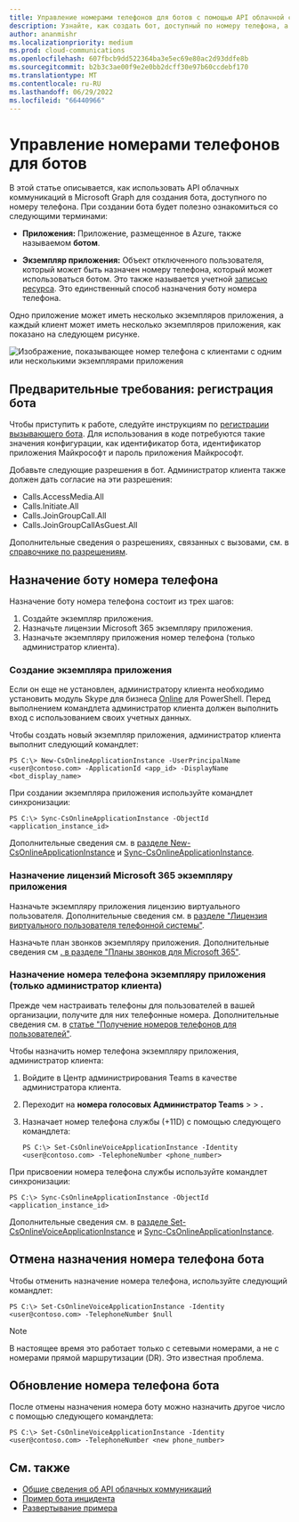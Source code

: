 ```yaml
---
title: Управление номерами телефонов для ботов с помощью API облачной связи
description: Узнайте, как создать бот, доступный по номеру телефона, а также назначить, отменить или обновить номер телефона бота с помощью API облачных коммуникаций Microsoft Graph.
author: ananmishr
ms.localizationpriority: medium
ms.prod: cloud-communications
ms.openlocfilehash: 607fbcb9dd522364ba3e5ec69e80ac2d93ddfe8b
ms.sourcegitcommit: b2b3c3ae00f9e2e0bb2dcff30e97b60ccdebf170
ms.translationtype: MT
ms.contentlocale: ru-RU
ms.lasthandoff: 06/29/2022
ms.locfileid: "66440966"
---
```

# <a name="manage-phone-numbers-for-bots"></a>Управление номерами телефонов для ботов

В этой статье описывается, как использовать API облачных коммуникаций в Microsoft Graph для создания бота, доступного по номеру телефона. При создании бота будет полезно ознакомиться со следующими терминами:

- **Приложения:** Приложение, размещенное в Azure, также называемом **ботом**.

- **Экземпляр приложения:** Объект отключенного пользователя, который может быть назначен номеру телефона, который может использоваться ботом. Это также называется учетной [записью ресурса](/microsoftteams/manage-resource-accounts). Это единственный способ назначения боту номера телефона.

Одно приложение может иметь несколько экземпляров приложения, а каждый клиент может иметь несколько экземпляров приложения, как показано на следующем рисунке.

![Изображение, показывающее номер телефона с клиентами с одним или несколькими экземплярами приложения](images/communications-app-tenant.PNG)

## <a name="prerequisite-register-a-bot"></a>Предварительные требования: регистрация бота

Чтобы приступить к работе, следуйте инструкциям по [регистрации вызывающего бота](https://microsoftgraph.github.io/microsoft-graph-comms-samples/docs/articles/calls/register-calling-bot.html). Для использования в коде потребуются такие значения конфигурации, как идентификатор бота, идентификатор приложения Майкрософт и пароль приложения Майкрософт.

Добавьте следующие разрешения в бот. Администратор клиента также должен дать согласие на эти разрешения:

- Calls.AccessMedia.All
- Calls.Initiate.All
- Calls.JoinGroupCall.All
- Calls.JoinGroupCallAsGuest.All

Дополнительные сведения о разрешениях, связанных с вызовами, см. в [справочнике по разрешениям](permissions-reference.md#calls-permissions).

## <a name="assign-a-phone-number-to-your-bot"></a>Назначение боту номера телефона

Назначение боту номера телефона состоит из трех шагов:

1. Создайте экземпляр приложения.
2. Назначьте лицензии Microsoft 365 экземпляру приложения.
3. Назначьте экземпляру приложения номер телефона (только администратор клиента).

### <a name="create-an-application-instance"></a>Создание экземпляра приложения

Если он еще не установлен, администратору клиента необходимо установить модуль Skype для бизнеса [Online](https://www.microsoft.com/download/details.aspx?id=39366) для PowerShell. Перед выполнением командлета администратор клиента должен выполнить вход с использованием своих учетных данных.

Чтобы создать новый экземпляр приложения, администратор клиента выполнит следующий командлет:

`PS C:\> New-CsOnlineApplicationInstance -UserPrincipalName <user@contoso.com> -ApplicationId <app_id> -DisplayName <bot_display_name>`

При создании экземпляра приложения используйте командлет синхронизации:

`PS C:\> Sync-CsOnlineApplicationInstance -ObjectId <application_instance_id>`

Дополнительные сведения см. в [разделе New-CsOnlineApplicationInstance](/powershell/module/skype/new-csonlineapplicationinstance?view=skype-ps&preserve-view=true) и [Sync-CsOnlineApplicationInstance](/powershell/module/skype/sync-csonlineapplicationinstance?view=skype-ps&preserve-view=true).

### <a name="assign-microsoft-365-licenses-to-your-application-instance"></a>Назначение лицензий Microsoft 365 экземпляру приложения

Назначьте экземпляру приложения лицензию виртуального пользователя. Дополнительные сведения см. в [разделе "Лицензия виртуального пользователя телефонной системы"](/microsoftteams/teams-add-on-licensing/virtual-user).

Назначьте план звонков экземпляру приложения. Дополнительные сведения см [. в разделе "Планы звонков для Microsoft 365"](/microsoftteams/calling-plans-for-office-365).

### <a name="assign-a-phone-number-to-the-application-instance-only-tenant-admin"></a>Назначение номера телефона экземпляру приложения (только администратор клиента)

Прежде чем настраивать телефоны для пользователей в вашей организации, получите для них телефонные номера. Дополнительные сведения см. в [статье "Получение номеров телефонов для пользователей"](/microsoftteams/getting-phone-numbers-for-your-users#get-new-phone-numbers-for-your-users).

Чтобы назначить номер телефона экземпляру приложения, администратор клиента:

1. Войдите в Центр администрирования Teams в качестве администратора клиента.
2. Переходит на **номера голосовых Администратор Teams** >  > **.**
3. Назначает номер телефона службы (+11D) с помощью следующего командлета:

   `PS C:\> Set-CsOnlineVoiceApplicationInstance -Identity <user@contoso.com> -TelephoneNumber <phone_number>`
  
При присвоении номера телефона службы используйте командлет синхронизации:

`PS C:\> Sync-CsOnlineApplicationInstance -ObjectId <application_instance_id>`

Дополнительные сведения см. в [разделе Set-CsOnlineVoiceApplicationInstance](/powershell/module/skype/set-csonlinevoiceapplicationinstance?view=skype-ps&preserve-view=true) и [Sync-CsOnlineApplicationInstance](/powershell/module/skype/sync-csonlineapplicationinstance?view=skype-ps&preserve-view=true).

## <a name="unassign-a-bot-phone-number"></a>Отмена назначения номера телефона бота

Чтобы отменить назначение номера телефона, используйте следующий командлет:

`PS C:\> Set-CsOnlineVoiceApplicationInstance -Identity <user@contoso.com> -TelephoneNumber $null`

> [!NOTE]
> В настоящее время это работает только с сетевыми номерами, а не с номерами прямой маршрутизации (DR). Это известная проблема.

## <a name="update-a-bot-phone-number"></a>Обновление номера телефона бота

После отмены назначения номера боту можно назначить другое число с помощью следующего командлета:

`PS C:\> Set-CsOnlineVoiceApplicationInstance -Identity <user@contoso.com> -TelephoneNumber <new phone_number>`

## <a name="see-also"></a>См. также

- [Общие сведения об API облачных коммуникаций](cloud-communications-concept-overview.md)
- [Пример бота инцидента](https://github.com/microsoftgraph/microsoft-graph-comms-samples/tree/master/Samples/V1.0Samples/RemoteMediaSamples/IncidentBot)
- [Развертывание примера](https://github.com/microsoftgraph/microsoft-graph-comms-samples/blob/master/Samples/V1.0Samples/RemoteMediaSamples/README.md#deploying-the-sample)

